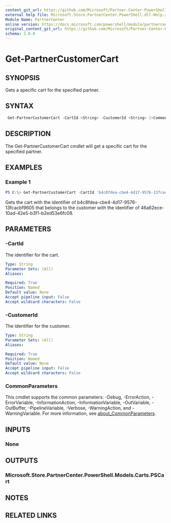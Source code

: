 ```yaml
---
content_git_url: https://github.com/Microsoft/Partner-Center-PowerShell/blob/master/docs/help/Get-PartnerCustomerCart.md
external help file: Microsoft.Store.PartnerCenter.PowerShell.dll-Help.xml
Module Name: PartnerCenter
online version: https://docs.microsoft.com/powershell/module/partnercenter/Get-PartnerCustomerCart
original_content_git_url: https://github.com/Microsoft/Partner-Center-PowerShell/blob/master/docs/help/Get-PartnerCustomerCart.md
schema: 2.0.0
---
```


# Get-PartnerCustomerCart

## SYNOPSIS
Gets a specific cart for the specified partner.

## SYNTAX

```powershell
 Get-PartnerCustomerCart -CartId <String> -CustomerId <String> [<CommonParameters>]
```

## DESCRIPTION
The Get-PartnerCustomerCart cmdlet will get a specific cart for the specified partner.

## EXAMPLES

### Example 1
```powershell
PS C:\> Get-PartnerCustomerCart -CartId 'b4c8fdea-cbe4-4d17-9576-13fcacbf9605' -CustomerId '46a62ece-10ad-42e5-b3f1-b2ed53e6fc08'
```

Gets the cart with the identifier of b4c8fdea-cbe4-4d17-9576-13fcacbf9605 that belongs to the customer with the identifier of 46a62ece-10ad-42e5-b3f1-b2ed53e6fc08.

## PARAMETERS

### -CartId
The identifier for the cart.

```yaml
Type: String
Parameter Sets: (All)
Aliases:

Required: True
Position: Named
Default value: None
Accept pipeline input: False
Accept wildcard characters: False
```

### -CustomerId
The identifier for the customer.

```yaml
Type: String
Parameter Sets: (All)
Aliases:

Required: True
Position: Named
Default value: None
Accept pipeline input: False
Accept wildcard characters: False
```

### CommonParameters
This cmdlet supports the common parameters: -Debug, -ErrorAction, -ErrorVariable, -InformationAction, -InformationVariable, -OutVariable, -OutBuffer, -PipelineVariable, -Verbose, -WarningAction, and -WarningVariable. For more information, see [about_CommonParameters](http://go.microsoft.com/fwlink/?LinkID=113216).

## INPUTS

### None

## OUTPUTS

### Microsoft.Store.PartnerCenter.PowerShell.Models.Carts.PSCart

## NOTES

## RELATED LINKS
